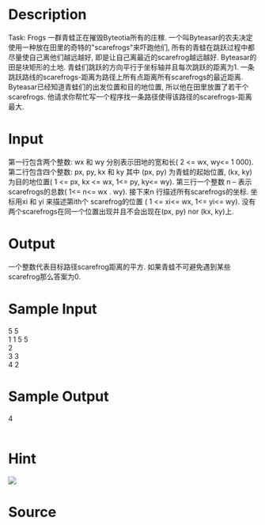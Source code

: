 
# Description

<div class="content">Task: Frogs
一群青蛙正在摧毁Byteotia所有的庄稼. 一个叫Byteasar的农夫决定使用一种放在田里的奇特的&#34;scarefrogs&#34;来吓跑他们, 所有的青蛙在跳跃过程中都尽量使自己离他们越远越好, 即是让自己离最近的scarefrog越远越好. 
Byteasar的田是块矩形的土地. 青蛙们跳跃的方向平行于坐标轴并且每次跳跃的距离为1. 一条跳跃路线的scarefrogs-距离为路径上所有点距离所有scarefrogs的最近距离. 
Byteasar已经知道青蛙们的出发位置和目的地位置, 所以他在田里放置了若干个scarefrogs. 他请求你帮忙写一个程序找一条路径使得该路径的scarefrogs-距离最大. 
</div>

# Input

<div class="content">第一行包含两个整数: wx 和 wy 分别表示田地的宽和长( 2 &lt;= wx, wy&lt;=  1 000). 第二行包含四个整数: px, py, kx 和 ky 其中 (px, py) 为青蛙的起始位置, (kx, ky) 为目的地位置( 1 &lt;= px, kx &lt;= wx, 1&lt;=  py, ky&lt;=  wy). 第三行一个整数 n – 表示scarefrogs的总数( 1&lt;=  n&lt;=  wx . wy). 接下来n 行描述所有scarefrogs的坐标. 坐标用xi 和 yi 来描述第ith个 scarefrog的位置 ( 1 &lt;= xi&lt;=  wx, 1&lt;=  yi&lt;=  wy). 没有两个scarefrogs在同一个位置出现并且不会出现在(px, py) nor (kx, ky)上. 
</div>

# Output

<div class="content">一个整数代表目标路径scarefrog距离的平方. 如果青蛙不可避免遇到某些scarefrog那么答案为0. 
</div>

# Sample Input

<div class="content"><span class="sampledata">5 5<br/>
1 1 5 5<br/>
2<br/>
3 3<br/>
4 2<br/>
</span></div>

# Sample Output

<div class="content"><span class="sampledata">4<br/>
<br/>
</span></div>

# Hint

<div class="content"><p><img border="0" src="/source/bzoj/1514/img/aHR0cHM6Ly9seWRzeS5jb20vSnVkZ2VPbmxpbmUvaW1hZ2VzLzE1MTQuanBn.jpg"/><br/>
</p></div>

# Source

<div class="content"><p><a href="problemset.php?search="></a></p></div>

